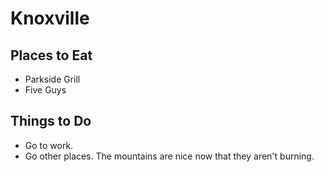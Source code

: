 # Knoxville

## Places to Eat
- Parkside Grill
- Five Guys


## Things to Do
- Go to work.
- Go other places. The mountains are nice now that they aren't burning.
